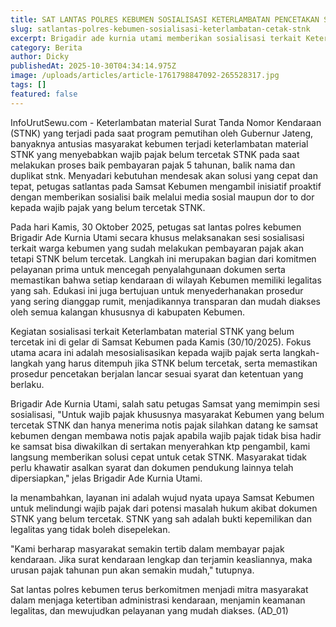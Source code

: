 ```yaml
---
title: SAT LANTAS POLRES KEBUMEN SOSIALISASI KETERLAMBATAN PENCETAKAN STNK
slug: satlantas-polres-kebumen-sosialisasi-keterlambatan-cetak-stnk
excerpt: Brigadir ade kurnia utami memberikan sosialisasi terkait Keterlambatan material STNK yang belum tercetak kepada masyarakat kebumen
category: Berita
author: Dicky
publishedAt: 2025-10-30T04:34:14.975Z
image: /uploads/articles/article-1761798847092-265528317.jpg
tags: []
featured: false
---
```


InfoUrutSewu.com - Keterlambatan material Surat Tanda Nomor Kendaraan (STNK) yang terjadi pada saat program pemutihan oleh Gubernur Jateng, banyaknya antusias masyarakat kebumen terjadi keterlambatan material STNK yang menyebabkan wajib pajak belum tercetak STNK pada saat melakukan proses baik pembayaran pajak 5 tahunan, balik nama dan duplikat stnk. Menyadari kebutuhan mendesak akan solusi yang cepat dan tepat, petugas satlantas pada Samsat Kebumen mengambil inisiatif proaktif dengan memberikan sosialisi baik melalui media sosial maupun dor to dor kepada wajib pajak yang belum tercetak STNK.

Pada hari Kamis, 30 Oktober 2025, petugas sat lantas polres kebumen Brigadir Ade Kurnia Utami secara khusus melaksanakan sesi sosialisasi terkait warga kebumen yang sudah melakukan pembayaran pajak akan tetapi STNK belum tercetak. Langkah ini merupakan bagian dari komitmen pelayanan prima untuk mencegah penyalahgunaan dokumen serta memastikan bahwa setiap kendaraan di wilayah Kebumen memiliki legalitas yang sah. Edukasi ini juga bertujuan untuk menyederhanakan prosedur yang sering dianggap rumit, menjadikannya transparan dan mudah diakses oleh semua kalangan khususnya di kabupaten Kebumen.

Kegiatan sosialisasi terkait Keterlambatan material STNK yang belum tercetak ini di gelar di Samsat Kebumen pada Kamis (30/10/2025). Fokus utama acara ini adalah mesosialisasikan kepada wajib pajak serta langkah-langkah yang harus ditempuh jika STNK belum tercetak, serta memastikan prosedur pencetakan berjalan lancar sesuai syarat dan ketentuan yang berlaku.

Brigadir Ade Kurnia Utami, salah satu petugas Samsat yang memimpin sesi sosialisasi, "Untuk wajib pajak khususnya masyarakat Kebumen yang belum tercetak STNK dan hanya menerima notis pajak silahkan datang ke samsat kebumen dengan membawa notis pajak apabila wajib pajak tidak bisa hadir ke samsat bisa diwakilkan di sertakan menyerahkan ktp pengambil, kami langsung memberikan solusi cepat untuk cetak STNK. Masyarakat tidak perlu khawatir asalkan syarat dan dokumen pendukung lainnya telah dipersiapkan," jelas Brigadir Ade Kurnia Utami.

Ia menambahkan, layanan ini adalah wujud nyata upaya Samsat Kebumen untuk melindungi wajib pajak dari potensi masalah hukum akibat dokumen STNK yang belum tercetak. STNK yang sah adalah bukti kepemilikan dan legalitas yang tidak boleh disepelekan.

"Kami berharap masyarakat semakin tertib dalam membayar pajak kendaraan. Jika surat kendaraan lengkap dan terjamin keasliannya, maka urusan pajak tahunan pun akan semakin mudah," tutupnya.

Sat lantas polres kebumen terus berkomitmen menjadi mitra masyarakat dalam menjaga ketertiban administrasi kendaraan, menjamin keamanan legalitas, dan mewujudkan pelayanan yang mudah diakses. (AD_01)
